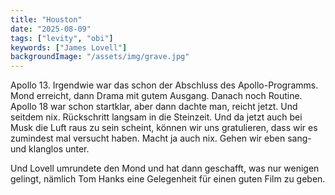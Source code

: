 ```yaml
---
title: "Houston"
date: "2025-08-09"
tags: ["levity", "obi"]
keywords: ["James Lovell"]
backgroundImage: "/assets/img/grave.jpg"
---
```

Apollo 13. Irgendwie war das schon der Abschluss des Apollo-Programms. Mond erreicht, dann Drama mit gutem Ausgang. Danach noch Routine. Apollo 18 war schon startklar, aber dann dachte man, reicht jetzt. Und seitdem nix. Rückschritt langsam in die Steinzeit. Und da jetzt auch bei Musk die Luft raus zu sein scheint, können wir uns gratulieren, dass wir es zumindest mal versucht haben. Macht ja auch nix. Gehen wir eben sang- und klanglos unter.

Und Lovell umrundete den Mond und hat dann geschafft, was nur wenigen gelingt, nämlich Tom Hanks eine Gelegenheit für einen guten Film zu geben.